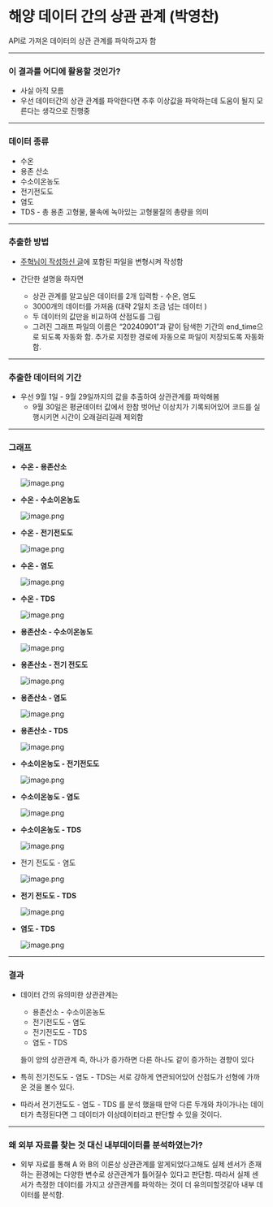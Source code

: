 # 해양 데이터 간의 상관 관계 (박영찬)

API로 가져온 데이터의 상관 관계를 파악하고자 함

---

### 이 결과를 어디에 활용할 것인가?

- 사실 아직 모름
- 우선 데이터간의 상관 관계를 파악한다면 추후 이상값을 파악하는데 도움이 될지 모른다는 생각으로 진행중

---

### 데이터 종류

- 수온
- 용존 산소
- 수소이온농도
- 전기전도도
- 염도
- TDS - 총 용존 고형물, 물속에 녹아있는 고형물질의 총량을 의미

---

### 추출한 방법

- [주혁님이 작성하신 글](https://www.notion.so/AI-11108556ef3880b98eccdca764cdee11?pvs=21)에 포함된 파일을 변형시켜 작성함


- 간단한 설명을 하자면
    - 상관 관계를 알고싶은 데이터를 2개 입력함 - 수온, 염도
    - 3000개의 데이터를 가져옴 (대략 2일치 조금 넘는 데이터 )
    - 두 데이터의 값만을 비교하여 산점도를 그림
    - 그려진 그래프 파일의 이름은 “20240901”과 같이 탐색한 기간의 end_time으로 되도록 자동화 함. 추가로 지정한 경로에 자동으로 파일이 저장되도록 자동화함.

---

### 추출한 데이터의 기간

- 우선 9월 1일 - 9월 29일까지의 값을 추출하여 상관관계를 파악해봄
    - 9월 30일은 평균데이터 값에서 한참 벗어난 이상치가 기록되어있어 코드를 실행시키면 시간이 오래걸리길래 제외함

---

### 그래프

- **수온 - 용존산소**
    
    ![image.png](image.png)
    
- **수온 - 수소이온농도**
    
    ![image.png](image%201.png)
    
- **수온 - 전기전도도**
    
    ![image.png](image%202.png)
    
- **수온 - 염도**
    
    ![image.png](image%203.png)
    
- **수온 - TDS**
    
    ![image.png](image%204.png)
    
- **용존산소 - 수소이온농도**
    
    ![image.png](image%205.png)
    
- **용존산소 - 전기 전도도**
    
    ![image.png](image%206.png)
    
- **용존산소 - 염도**
    
    ![image.png](image%207.png)
    
- **용존산소 - TDS**
    
    ![image.png](image%208.png)
    
- **수소이온농도 - 전기전도도**
    
    ![image.png](image%209.png)
    
- **수소이온농도 - 염도**
    
    ![image.png](image%2010.png)
    
- **수소이온농도 - TDS**
    
    ![image.png](image%2011.png)
    
- 전기 전도도 - 염도
    
    ![image.png](image%2012.png)
    
- **전기 전도도 - TDS**
    
    ![image.png](image%2013.png)
    
- **염도 - TDS**
    
    ![image.png](image%2014.png)
    

---

### 결과

- 데이터 간의 유의미한 상관관계는
    - 용존산소 - 수소이온농도
    - 전기전도도 - 염도
    - 전기전도도 - TDS
    - 염도 - TDS
    
    들이 양의 상관관계 즉, 하나가 증가하면 다른 하나도 같이 증가하는 경향이 있다
    
- 특히 전기전도도 - 염도 - TDS는 서로 강하게 연관되어있어 산점도가 선형에 가까운 것을 볼수 있다.
- 따라서 전기전도도 - 염도 - TDS 를 분석 했을때 만약 다른 두개와 차이가나는 데이터가 측정된다면 그 데이터가 이상데이터라고 판단할 수 있을 것이다.

---

### 왜 외부 자료를 찾는 것 대신 내부데이터를 분석하였는가?

- 외부 자료를 통해 A 와 B의 이론상 상관관계를 알게되었다고해도 실제 센서가 존재하는 환경에는 다양한 변수로 상관관계가 틀어질수 있다고 판단함. 따라서 실제 센서가 측정한 데이터를 가지고 상관관계를 파악하는 것이 더 유의미할것같아 내부 데이터를 분석함.